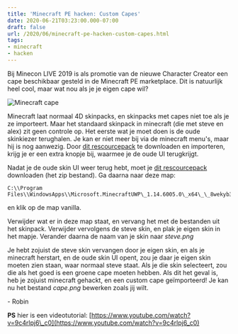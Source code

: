 ```yaml
---
title: 'Minecraft PE hacken: Custom Capes'
date: 2020-06-21T03:23:00.000-07:00
draft: false
url: /2020/06/minecraft-pe-hacken-custom-capes.html
tags: 
- minecraft
- hacken
---
```


Bij Minecon LIVE 2019 is als promotie van de nieuwe Character Creator een cape beschikbaar gesteld in de Minecraft PE marketplace. Dit is natuurlijk heel cool, maar wat nou als je je eigen cape wil?

![Minecraft cape](https://1.bp.blogspot.com/-UsP72SthiDk/Xu802zKaAiI/AAAAAAAAHoI/iG1CTOBPTc8St9yfytV8g5HhkmbbIoCBACK4BGAsYHg/s320/body.png)

Minecraft laat normaal 4D skinpacks, en skinpacks met capes niet toe als je ze importeert. Maar het standaard skinpack in minecraft (die met steve en alex) zit geen controle op. Het eerste wat je moet doen is de oude skinkiezer terughalen. Je kan er niet meer bij via de minecraft menu's, maar hij is nog aanwezig. Door [dit rescourcepack](https://mcpedl.com/skins-ui-changer/) te downloaden en importeren, krijg je er een extra knopje bij, waarmee je de oude UI terugkrijgt.

Nadat je de oude skin UI weer terug hebt, moet je [dit rescourcepack](https://mcpedl.com/custom-cape-skin-pack/) downloaden (het zip bestand). Ga daarna naar deze map:

```text
C:\\Program Files\\WindowsApps\\Microsoft.MinecraftUWP\_1.14.6005.0\_x64\_\_8wekyb3d8bbwe\\data\\skin\_packs
```

en klik op de map vanilla.

Verwijder wat er in deze map staat, en vervang het met de bestanden uit het skinpack. Verwijder vervolgens de steve skin, en plak je eigen skin in het mapje. Verander daarna de naam van je skin naar _steve.png_

Je hebt zojuist de steve skin vervangen door je eigen skin, en als je minecraft herstart, en de oude skin UI opent, zou je daar je eigen skin moeten zien staan, waar normaal steve staat. Als je die skin selecteert, zou die als het goed is een groene cape moeten hebben. Als dit het geval is, heb je zojuist minecraft gehackt, en een custom cape geïmporteerd! Je kan nu het bestand _cape.png_ bewerken zoals jij wilt.

\- Robin

**PS** hier is een videotutorial: [https://www.youtube.com/watch?v=9c4rlpj6\_c0](https://www.youtube.com/watch?v=9c4rlpj6_c0)
